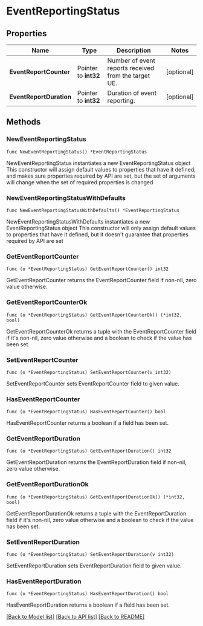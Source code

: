 # EventReportingStatus

## Properties

Name | Type | Description | Notes
------------ | ------------- | ------------- | -------------
**EventReportCounter** | Pointer to **int32** | Number of event reports received from the target UE. | [optional] 
**EventReportDuration** | Pointer to **int32** | Duration of event reporting. | [optional] 

## Methods

### NewEventReportingStatus

`func NewEventReportingStatus() *EventReportingStatus`

NewEventReportingStatus instantiates a new EventReportingStatus object
This constructor will assign default values to properties that have it defined,
and makes sure properties required by API are set, but the set of arguments
will change when the set of required properties is changed

### NewEventReportingStatusWithDefaults

`func NewEventReportingStatusWithDefaults() *EventReportingStatus`

NewEventReportingStatusWithDefaults instantiates a new EventReportingStatus object
This constructor will only assign default values to properties that have it defined,
but it doesn't guarantee that properties required by API are set

### GetEventReportCounter

`func (o *EventReportingStatus) GetEventReportCounter() int32`

GetEventReportCounter returns the EventReportCounter field if non-nil, zero value otherwise.

### GetEventReportCounterOk

`func (o *EventReportingStatus) GetEventReportCounterOk() (*int32, bool)`

GetEventReportCounterOk returns a tuple with the EventReportCounter field if it's non-nil, zero value otherwise
and a boolean to check if the value has been set.

### SetEventReportCounter

`func (o *EventReportingStatus) SetEventReportCounter(v int32)`

SetEventReportCounter sets EventReportCounter field to given value.

### HasEventReportCounter

`func (o *EventReportingStatus) HasEventReportCounter() bool`

HasEventReportCounter returns a boolean if a field has been set.

### GetEventReportDuration

`func (o *EventReportingStatus) GetEventReportDuration() int32`

GetEventReportDuration returns the EventReportDuration field if non-nil, zero value otherwise.

### GetEventReportDurationOk

`func (o *EventReportingStatus) GetEventReportDurationOk() (*int32, bool)`

GetEventReportDurationOk returns a tuple with the EventReportDuration field if it's non-nil, zero value otherwise
and a boolean to check if the value has been set.

### SetEventReportDuration

`func (o *EventReportingStatus) SetEventReportDuration(v int32)`

SetEventReportDuration sets EventReportDuration field to given value.

### HasEventReportDuration

`func (o *EventReportingStatus) HasEventReportDuration() bool`

HasEventReportDuration returns a boolean if a field has been set.


[[Back to Model list]](../README.md#documentation-for-models) [[Back to API list]](../README.md#documentation-for-api-endpoints) [[Back to README]](../README.md)


